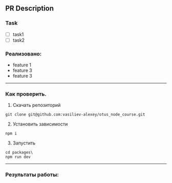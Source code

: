 ## PR Description

### Task

- [ ] task1
- [ ] task2

### Реализовано:

- feature 1
- feature 3
- feature 3

---

### Как проверить.

1.  Скачать репозиторий

```shell
git clone git@github.com:vasiliev-alexey/otus_node_course.git
```

2.  Установить зависимости

```shell
npm i
```

3. Запустить

```shell
cd packages\
npm run dev
```

---

### Результаты работы:
